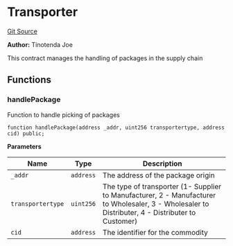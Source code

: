 # Transporter
[Git Source](https://github.com/tinotendajoe01/Solidity-Blochain/blob/eacbf6f1ab8174a4c8abbfec3ad125841d672252/src/LedgerContracts/Transporter.sol)

**Author:**
Tinotenda Joe

This contract manages the handling of packages in the supply chain


## Functions
### handlePackage

Function to handle picking of packages


```solidity
function handlePackage(address _addr, uint256 transportertype, address cid) public;
```
**Parameters**

|Name|Type|Description|
|----|----|-----------|
|`_addr`|`address`|The address of the package origin|
|`transportertype`|`uint256`|The type of transporter (1- Supplier to Manufacturer, 2 - Manufacturer to Wholesaler, 3 - Wholesaler to Distributer, 4 - Distributer to Customer)|
|`cid`|`address`|The identifier for the commodity|


